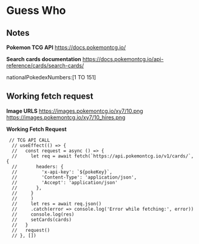 # Guess Who

## Notes

**Pokemon TCG API**
<https://docs.pokemontcg.io/>

**Search cards documentation**
<https://docs.pokemontcg.io/api-reference/cards/search-cards/>

nationalPokedexNumbers:[1 TO 151]

## Working fetch request

**Image URLS**
https://images.pokemontcg.io/xy7/10.png
https://images.pokemontcg.io/xy7/10_hires.png

**Working Fetch Request**
```
 // TCG API CALL
  // useEffect(() => {
  //   const request = async () => {
  //     let req = await fetch(`https://api.pokemontcg.io/v1/cards/`, {
  //       headers: {
  //         'x-api-key': `${pokeKey}`,
  //         'Content-Type': 'application/json',
  //         'Accept': 'application/json'
  //       },
  //     }
  //     )
  //     let res = await req.json()
  //     .catch(error => console.log('Error while fetching:', error))
  //     console.log(res)
  //     setCards(cards)
  //   }
  //   request()
  // }, []) 
  ```